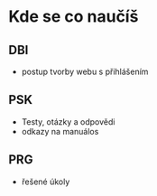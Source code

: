 # Kde se co naučíš

## DBI

- postup tvorby webu s přihlášením

## PSK

- Testy, otázky a odpovědi
- odkazy na manuálos

## PRG

- řešené úkoly